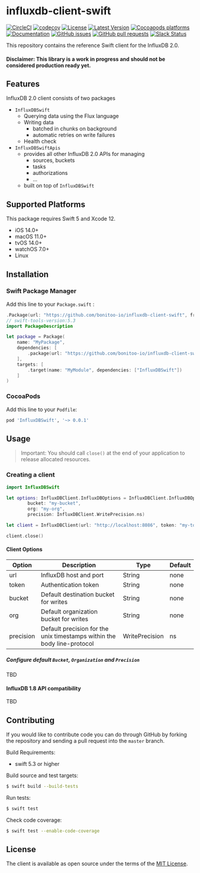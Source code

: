 # influxdb-client-swift

[![CircleCI](https://circleci.com/gh/bonitoo-io/influxdb-client-swift.svg?style=svg)](https://circleci.com/gh/bonitoo-io/influxdb-client-swift)
[![codecov](https://codecov.io/gh/bonitoo-io/influxdb-client-swift/branch/master/graph/badge.svg)](https://codecov.io/gh/bonitoo-io/influxdb-client-swift)
[![License](https://img.shields.io/github/license/bonitoo-io/influxdb-client-swift.svg)](https://github.com/bonitoo-io/influxdb-client-swift/blob/master/LICENSE)
[![Latest Version](https://img.shields.io/cocoapods/v/InfluxDBSwift.svg)](https://cocoapods.org/pods/InfluxDBSwift)
[![Cocoapods platforms](https://img.shields.io/cocoapods/p/InfluxDBSwift.svg)](https://cocoapods.org/pods/InfluxDBSwift)
[![Documentation](https://img.shields.io/badge/docs-latest-blue)](https://bonitoo-io.github.io/influxdb-client-swift/)
[![GitHub issues](https://img.shields.io/github/issues-raw/bonitoo-io/influxdb-client-swift.svg)](https://github.com/bonitoo-io/influxdb-client-swift/issues)
[![GitHub pull requests](https://img.shields.io/github/issues-pr-raw/bonitoo-io/influxdb-client-swift.svg)](https://github.com/bonitoo-io/influxdb-client-swift/pulls)
[![Slack Status](https://img.shields.io/badge/slack-join_chat-white.svg?logo=slack&style=social)](https://www.influxdata.com/slack)

This repository contains the reference Swift client for the InfluxDB 2.0.

#### Disclaimer: This library is a work in progress and should not be considered production ready yet.

## Features

InfluxDB 2.0 client consists of two packages

- `InfluxDBSwift`
  - Querying data using the Flux language
  - Writing data
    - batched in chunks on background
    - automatic retries on write failures
  - Health check
- `InfluxDBSwiftApis`
  - provides all other InfluxDB 2.0 APIs for managing
    - sources, buckets
    - tasks
    - authorizations
    - ...
  - built on top of `InfluxDBSwift`

## Supported Platforms

This package requires Swift 5 and Xcode 12.

- iOS 14.0+
- macOS 11.0+
- tvOS 14.0+
- watchOS 7.0+
- Linux

## Installation

### Swift Package Manager

Add this line to your `Package.swift` :

~~~swift
.Package(url: "https://github.com/bonitoo-io/influxdb-client-swift", from: "0.0.1")
// swift-tools-version:5.3
import PackageDescription

let package = Package(
    name: "MyPackage",
    dependencies: [
        .package(url: "https://github.com/bonitoo-io/influxdb-client-swift", from: "0.0.1"),
    ],
    targets: [
        .target(name: "MyModule", dependencies: ["InfluxDBSwift"])
    ]
)
~~~

### CocoaPods

Add this line to your `Podfile`:

~~~ruby
pod 'InfluxDBSwift', '~> 0.0.1'
~~~

## Usage

> Important: You should call `close()` at the end of your application to release allocated resources.

### Creating a client

```swift
import InfluxDBSwift

let options: InfluxDBClient.InfluxDBOptions = InfluxDBClient.InfluxDBOptions(
        bucket: "my-bucket",
        org: "my-org",
        precision: InfluxDBClient.WritePrecision.ns)

let client = InfluxDBClient(url: "http://localhost:8086", token: "my-token", options: options)

client.close()
```

#### Client Options

| Option | Description | Type | Default |
|---|---|---|---|
| url | InfluxDB host and port | String | none |
| token | Authentication token | String | none |
| bucket | Default destination bucket for writes | String | none |
| org | Default organization bucket for writes | String | none |
| precision | Default precision for the unix timestamps within the body line-protocol | WritePrecision | ns |

##### Configure default `Bucket`, `Organization` and `Precision`

TBD

#### InfluxDB 1.8 API compatibility

TBD

## Contributing

If you would like to contribute code you can do through GitHub by forking the repository and sending a pull request into the `master` branch.

Build Requirements:

- swift 5.3 or higher

Build source and test targets:

```bash
$ swift build --build-tests
```

Run tests:

```bash
$ swift test
```

Check code coverage:

```bash
$ swift test --enable-code-coverage
```

## License

The client is available as open source under the terms of the [MIT License](https://opensource.org/licenses/MIT).
